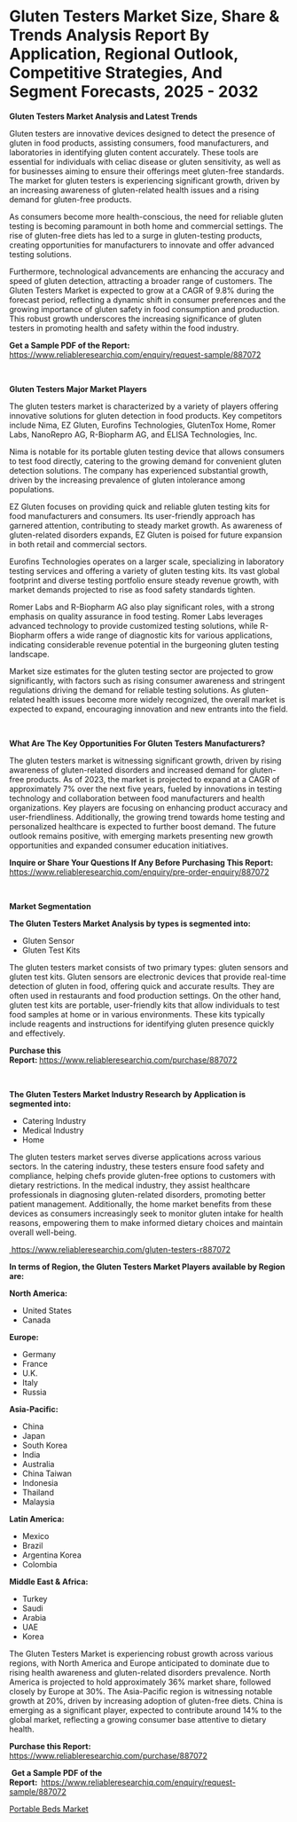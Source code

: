 <p><h1>Gluten Testers Market Size, Share & Trends Analysis Report By Application, Regional Outlook, Competitive Strategies, And Segment Forecasts, 2025 - 2032</h1></p><p><strong>Gluten Testers Market Analysis and Latest Trends</strong></p>
<p><p>Gluten testers are innovative devices designed to detect the presence of gluten in food products, assisting consumers, food manufacturers, and laboratories in identifying gluten content accurately. These tools are essential for individuals with celiac disease or gluten sensitivity, as well as for businesses aiming to ensure their offerings meet gluten-free standards. The market for gluten testers is experiencing significant growth, driven by an increasing awareness of gluten-related health issues and a rising demand for gluten-free products. </p><p>As consumers become more health-conscious, the need for reliable gluten testing is becoming paramount in both home and commercial settings. The rise of gluten-free diets has led to a surge in gluten-testing products, creating opportunities for manufacturers to innovate and offer advanced testing solutions. </p><p>Furthermore, technological advancements are enhancing the accuracy and speed of gluten detection, attracting a broader range of customers. The Gluten Testers Market is expected to grow at a CAGR of 9.8% during the forecast period, reflecting a dynamic shift in consumer preferences and the growing importance of gluten safety in food consumption and production. This robust growth underscores the increasing significance of gluten testers in promoting health and safety within the food industry.</p></p>
<p><strong>Get a Sample PDF of the Report:&nbsp;</strong> <a href="https://www.reliableresearchiq.com/enquiry/request-sample/887072?utm_campaign=2247&utm_medium=2&utm_source=Github&utm_content=ia&utm_term=06022025&utm_id=gluten-testers">https://www.reliableresearchiq.com/enquiry/request-sample/887072</a></p>
<p>&nbsp;</p>
<p><strong>Gluten Testers Major Market Players</strong></p>
<p><p>The gluten testers market is characterized by a variety of players offering innovative solutions for gluten detection in food products. Key competitors include Nima, EZ Gluten, Eurofins Technologies, GlutenTox Home, Romer Labs, NanoRepro AG, R-Biopharm AG, and ELISA Technologies, Inc.</p><p>Nima is notable for its portable gluten testing device that allows consumers to test food directly, catering to the growing demand for convenient gluten detection solutions. The company has experienced substantial growth, driven by the increasing prevalence of gluten intolerance among populations.</p><p>EZ Gluten focuses on providing quick and reliable gluten testing kits for food manufacturers and consumers. Its user-friendly approach has garnered attention, contributing to steady market growth. As awareness of gluten-related disorders expands, EZ Gluten is poised for future expansion in both retail and commercial sectors.</p><p>Eurofins Technologies operates on a larger scale, specializing in laboratory testing services and offering a variety of gluten testing kits. Its vast global footprint and diverse testing portfolio ensure steady revenue growth, with market demands projected to rise as food safety standards tighten.</p><p>Romer Labs and R-Biopharm AG also play significant roles, with a strong emphasis on quality assurance in food testing. Romer Labs leverages advanced technology to provide customized testing solutions, while R-Biopharm offers a wide range of diagnostic kits for various applications, indicating considerable revenue potential in the burgeoning gluten testing landscape.</p><p>Market size estimates for the gluten testing sector are projected to grow significantly, with factors such as rising consumer awareness and stringent regulations driving the demand for reliable testing solutions. As gluten-related health issues become more widely recognized, the overall market is expected to expand, encouraging innovation and new entrants into the field.</p></p>
<p>&nbsp;</p>
<p><strong>What Are The Key Opportunities For Gluten Testers Manufacturers?</strong></p>
<p><p>The gluten testers market is witnessing significant growth, driven by rising awareness of gluten-related disorders and increased demand for gluten-free products. As of 2023, the market is projected to expand at a CAGR of approximately 7% over the next five years, fueled by innovations in testing technology and collaboration between food manufacturers and health organizations. Key players are focusing on enhancing product accuracy and user-friendliness. Additionally, the growing trend towards home testing and personalized healthcare is expected to further boost demand. The future outlook remains positive, with emerging markets presenting new growth opportunities and expanded consumer education initiatives.</p></p>
<p><strong>Inquire or Share Your Questions If Any Before Purchasing This Report:</strong> <a href="https://www.reliableresearchiq.com/enquiry/pre-order-enquiry/887072?utm_campaign=2247&utm_medium=2&utm_source=Github&utm_content=ia&utm_term=06022025&utm_id=gluten-testers">https://www.reliableresearchiq.com/enquiry/pre-order-enquiry/887072</a></p>
<p>&nbsp;</p>
<p><strong>Market Segmentation</strong></p>
<p><strong>The Gluten Testers Market Analysis by types is segmented into:</strong></p>
<p><ul><li>Gluten Sensor</li><li>Gluten Test Kits</li></ul></p>
<p><p>The gluten testers market consists of two primary types: gluten sensors and gluten test kits. Gluten sensors are electronic devices that provide real-time detection of gluten in food, offering quick and accurate results. They are often used in restaurants and food production settings. On the other hand, gluten test kits are portable, user-friendly kits that allow individuals to test food samples at home or in various environments. These kits typically include reagents and instructions for identifying gluten presence quickly and effectively.</p></p>
<p><strong>Purchase this Report:&nbsp;</strong><a href="https://www.reliableresearchiq.com/purchase/887072?utm_campaign=2247&utm_medium=2&utm_source=Github&utm_content=ia&utm_term=06022025&utm_id=gluten-testers">https://www.reliableresearchiq.com/purchase/887072</a></p>
<p>&nbsp;</p>
<p><strong>The Gluten Testers Market Industry Research by Application is segmented into:</strong></p>
<p><ul><li>Catering Industry</li><li>Medical Industry</li><li>Home</li></ul></p>
<p><p>The gluten testers market serves diverse applications across various sectors. In the catering industry, these testers ensure food safety and compliance, helping chefs provide gluten-free options to customers with dietary restrictions. In the medical industry, they assist healthcare professionals in diagnosing gluten-related disorders, promoting better patient management. Additionally, the home market benefits from these devices as consumers increasingly seek to monitor gluten intake for health reasons, empowering them to make informed dietary choices and maintain overall well-being.</p></p>
<p><a href="https://www.reliableresearchiq.com/gluten-testers-r887072?utm_campaign=2247&utm_medium=2&utm_source=Github&utm_content=ia&utm_term=06022025&utm_id=gluten-testers">&nbsp;https://www.reliableresearchiq.com/gluten-testers-r887072</a></p>
<p><strong>In terms of Region, the Gluten Testers Market Players available by Region are:</strong></p>
<p>
    <p> <strong> North America: </strong>
        <ul>
            <li>United States</li>
            <li>Canada</li>
        </ul>
        </p> 
    <p> <strong> Europe: </strong>
        <ul>
            <li>Germany</li>
            <li>France</li>
            <li>U.K.</li>
            <li>Italy</li>
            <li>Russia</li>
        </ul>
        </p> 
    <p> <strong> Asia-Pacific: </strong>
        <ul>
            <li>China</li>
            <li>Japan</li>
            <li>South Korea</li>
            <li>India</li>
            <li>Australia</li>
            <li>China Taiwan</li>
            <li>Indonesia</li>
            <li>Thailand</li>
            <li>Malaysia</li>
        </ul>
        </p> 
    <p> <strong> Latin America: </strong>
        <ul>
            <li>Mexico</li>
            <li>Brazil</li>
            <li>Argentina Korea</li>
            <li>Colombia</li>
        </ul>
        </p> 
    <p> <strong> Middle East & Africa: </strong>
        <ul>
            <li>Turkey</li>
            <li>Saudi</li>
            <li>Arabia</li>
            <li>UAE</li>
            <li>Korea</li>
        </ul>
    </p>
    </p>
<p><p>The Gluten Testers Market is experiencing robust growth across various regions, with North America and Europe anticipated to dominate due to rising health awareness and gluten-related disorders prevalence. North America is projected to hold approximately 36% market share, followed closely by Europe at 30%. The Asia-Pacific region is witnessing notable growth at 20%, driven by increasing adoption of gluten-free diets. China is emerging as a significant player, expected to contribute around 14% to the global market, reflecting a growing consumer base attentive to dietary health.</p></p>
<p><strong>Purchase this Report: </strong><a href="https://www.reliableresearchiq.com/purchase/887072?utm_campaign=2247&utm_medium=2&utm_source=Github&utm_content=ia&utm_term=06022025&utm_id=gluten-testers">https://www.reliableresearchiq.com/purchase/887072</a></p>
<p>&nbsp;<strong>Get a Sample PDF of the Report:&nbsp;&nbsp;</strong><a href="https://www.reliableresearchiq.com/enquiry/request-sample/887072?utm_campaign=2247&utm_medium=2&utm_source=Github&utm_content=ia&utm_term=06022025&utm_id=gluten-testers">https://www.reliableresearchiq.com/enquiry/request-sample/887072</a></p>
<p><strong></strong></p>
<p><p><a href="https://github.com/bensemilia864/Market-Research-Report-List-1/blob/main/portable-beds-market.md?utm_campaign=2247&utm_medium=2&utm_source=Github&utm_content=ia&utm_term=06022025&utm_id=gluten-testers">Portable Beds Market</a></p></p>
